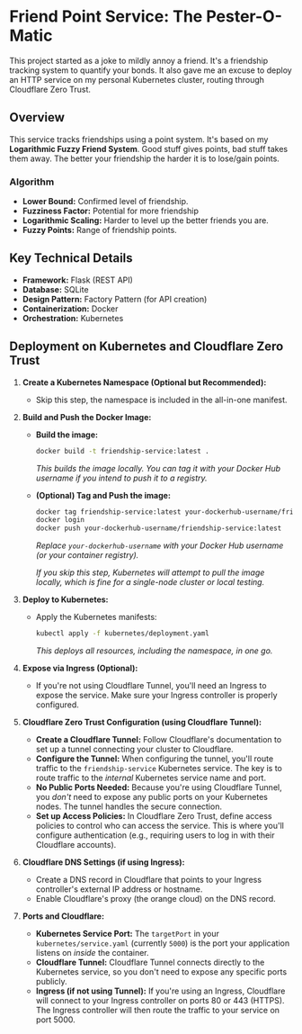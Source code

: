 # Friend Point Service: The Pester-O-Matic

This project started as a joke to mildly annoy a friend. It's a friendship tracking system to quantify your bonds. It also gave me an excuse to deploy an HTTP service on my personal Kubernetes cluster, routing through Cloudflare Zero Trust.

## Overview

This service tracks friendships using a point system. It's based on my **Logarithmic Fuzzy Friend System**. Good stuff gives points, bad stuff takes them away. The better your friendship the harder it is to lose/gain points.

### Algorithm

- **Lower Bound:** Confirmed level of friendship.
- **Fuzziness Factor:** Potential for more friendship
- **Logarithmic Scaling:** Harder to level up the better friends you are.
- **Fuzzy Points:** Range of friendship points.

## Key Technical Details

- **Framework:** Flask (REST API)
- **Database:** SQLite
- **Design Pattern:** Factory Pattern (for API creation)
- **Containerization:** Docker
- **Orchestration:** Kubernetes

## Deployment on Kubernetes and Cloudflare Zero Trust

1.  **Create a Kubernetes Namespace (Optional but Recommended):**

    *   Skip this step, the namespace is included in the all-in-one manifest.

2.  **Build and Push the Docker Image:**

    *   **Build the image:**

        ```bash
        docker build -t friendship-service:latest .
        ```

        *This builds the image locally.  You can tag it with your Docker Hub username if you intend to push it to a registry.*

    *   **(Optional) Tag and Push the image:**

        ```bash
        docker tag friendship-service:latest your-dockerhub-username/friendship-service:latest
        docker login
        docker push your-dockerhub-username/friendship-service:latest
        ```

        *Replace `your-dockerhub-username` with your Docker Hub username (or your container registry).*

        *If you skip this step, Kubernetes will attempt to pull the image locally, which is fine for a single-node cluster or local testing.*

3.  **Deploy to Kubernetes:**

    *   Apply the Kubernetes manifests:

        ```bash
        kubectl apply -f kubernetes/deployment.yaml
        ```

        *This deploys all resources, including the namespace, in one go.*

4.  **Expose via Ingress (Optional):**

    *   If you're not using Cloudflare Tunnel, you'll need an Ingress to expose the service.  Make sure your Ingress controller is properly configured.

5.  **Cloudflare Zero Trust Configuration (using Cloudflare Tunnel):**

    *   **Create a Cloudflare Tunnel:** Follow Cloudflare's documentation to set up a tunnel connecting your cluster to Cloudflare.
    *   **Configure the Tunnel:**  When configuring the tunnel, you'll route traffic to the `friendship-service` Kubernetes service.  The key is to route traffic to the *internal* Kubernetes service name and port.
    *   **No Public Ports Needed:** Because you're using Cloudflare Tunnel, you *don't* need to expose any public ports on your Kubernetes nodes.  The tunnel handles the secure connection.
    *   **Set up Access Policies:** In Cloudflare Zero Trust, define access policies to control who can access the service.  This is where you'll configure authentication (e.g., requiring users to log in with their Cloudflare accounts).

6.  **Cloudflare DNS Settings (if using Ingress):**

    *   Create a DNS record in Cloudflare that points to your Ingress controller's external IP address or hostname.
    *   Enable Cloudflare's proxy (the orange cloud) on the DNS record.

7.  **Ports and Cloudflare:**

    *   **Kubernetes Service Port:** The `targetPort` in your `kubernetes/service.yaml` (currently `5000`) is the port your application listens on *inside* the container.
    *   **Cloudflare Tunnel:** Cloudflare Tunnel connects directly to the Kubernetes service, so you don't need to expose any specific ports publicly.
    *   **Ingress (if not using Tunnel):** If you're using an Ingress, Cloudflare will connect to your Ingress controller on ports 80 or 443 (HTTPS). The Ingress controller will then route the traffic to your service on port 5000.
